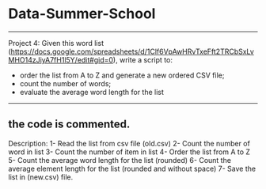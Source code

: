 # Data-Summer-School
----------------------------------------------------------------------------------------------------------------------------------
Project 4:
Given this word list (https://docs.google.com/spreadsheets/d/1Clf6VpAwHRvTxeFft2TRCbSxLvMHO14zJiyA7fH1l5Y/edit#gid=0), write a script to:
- order the list from A to Z and generate a new ordered CSV file;
- count the number of words;
- evaluate the average word length for the list
----------------------------------------------------------------------------------------------------------------------------------
the code is commented.
----------------------------------------------------------------------------------------------------------------------------------
Description: 
1- Read the list from csv file (old.csv)
2- Count the number of word in list 
3- Count the number of item in list
4- Order the list from A to Z 
5- Count the average word length for the list (rounded)
6- Count the average element length for the list (rounded and without space)
7- Save the list in (new.csv) file.
